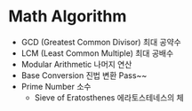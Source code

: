 
# Math Algorithm 

- GCD (Greatest Common Divisor)   최대 공약수
- LCM (Least Common Multiple)     최대 공배수
- Modular Arithmetic              나머지 연산
- Base Conversion                 진법 변환  Pass~~
- Prime Number                    소수
   * Sieve of Eratosthenes        에라토스테네스의 체